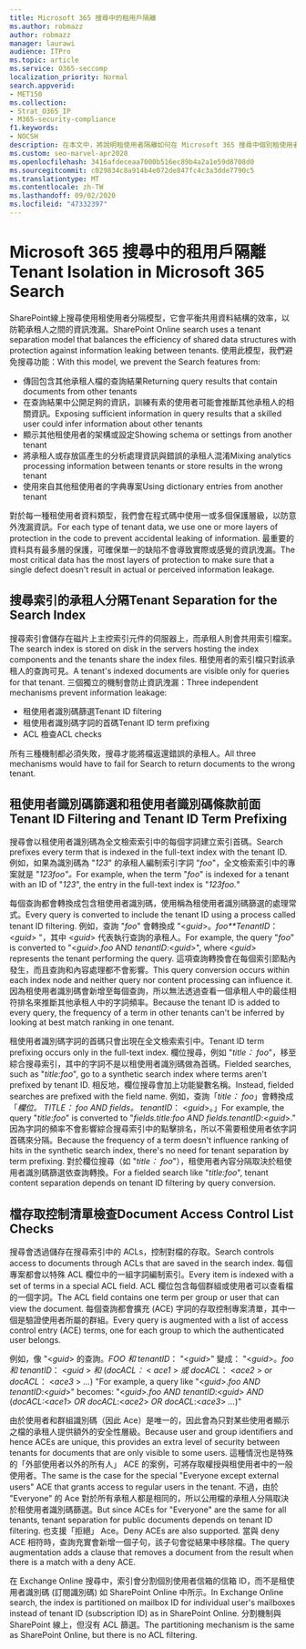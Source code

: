 ```yaml
---
title: Microsoft 365 搜尋中的租用戶隔離
ms.author: robmazz
author: robmazz
manager: laurawi
audience: ITPro
ms.topic: article
ms.service: O365-seccomp
localization_priority: Normal
search.appverid:
- MET150
ms.collection:
- Strat_O365_IP
- M365-security-compliance
f1.keywords:
- NOCSH
description: 在本文中，將說明租使用者隔離如何在 Microsoft 365 搜尋中個別租使用者資料的運作方式。
ms.custom: seo-marvel-apr2020
ms.openlocfilehash: 3416afdeceaa7000b516ec89b4a2a1e59d8708d0
ms.sourcegitcommit: c029834c8a914b4e072de847fc4c3a3dde7790c5
ms.translationtype: MT
ms.contentlocale: zh-TW
ms.lasthandoff: 09/02/2020
ms.locfileid: "47332397"
---
```

# <a name="tenant-isolation-in-microsoft-365-search"></a><span data-ttu-id="aa029-103">Microsoft 365 搜尋中的租用戶隔離</span><span class="sxs-lookup"><span data-stu-id="aa029-103">Tenant Isolation in Microsoft 365 Search</span></span>

<span data-ttu-id="aa029-104">SharePoint線上搜尋使用租使用者分隔模型，它會平衡共用資料結構的效率，以防範承租人之間的資訊洩漏。</span><span class="sxs-lookup"><span data-stu-id="aa029-104">SharePoint Online search uses a tenant separation model that balances the efficiency of shared data structures with protection against information leaking between tenants.</span></span> <span data-ttu-id="aa029-105">使用此模型，我們避免搜尋功能：</span><span class="sxs-lookup"><span data-stu-id="aa029-105">With this model, we prevent the Search features from:</span></span>

- <span data-ttu-id="aa029-106">傳回包含其他承租人檔的查詢結果</span><span class="sxs-lookup"><span data-stu-id="aa029-106">Returning query results that contain documents from other tenants</span></span>
- <span data-ttu-id="aa029-107">在查詢結果中公開足夠的資訊，訓練有素的使用者可能會推斷其他承租人的相關資訊。</span><span class="sxs-lookup"><span data-stu-id="aa029-107">Exposing sufficient information in query results that a skilled user could infer information about other tenants</span></span>
- <span data-ttu-id="aa029-108">顯示其他租使用者的架構或設定</span><span class="sxs-lookup"><span data-stu-id="aa029-108">Showing schema or settings from another tenant</span></span>
- <span data-ttu-id="aa029-109">將承租人或存放區產生的分析處理資訊與錯誤的承租人混淆</span><span class="sxs-lookup"><span data-stu-id="aa029-109">Mixing analytics processing information between tenants or store results in the wrong tenant</span></span>
- <span data-ttu-id="aa029-110">使用來自其他租使用者的字典專案</span><span class="sxs-lookup"><span data-stu-id="aa029-110">Using dictionary entries from another tenant</span></span>

<span data-ttu-id="aa029-111">對於每一種租使用者資料類型，我們會在程式碼中使用一或多個保護層級，以防意外洩漏資訊。</span><span class="sxs-lookup"><span data-stu-id="aa029-111">For each type of tenant data, we use one or more layers of protection in the code to prevent accidental leaking of information.</span></span> <span data-ttu-id="aa029-112">最重要的資料具有最多層的保護，可確保單一的缺陷不會導致實際或感覺的資訊洩漏。</span><span class="sxs-lookup"><span data-stu-id="aa029-112">The most critical data has the most layers of protection to make sure that a single defect doesn't result in actual or perceived information leakage.</span></span>

## <a name="tenant-separation-for-the-search-index"></a><span data-ttu-id="aa029-113">搜尋索引的承租人分隔</span><span class="sxs-lookup"><span data-stu-id="aa029-113">Tenant Separation for the Search Index</span></span>

<span data-ttu-id="aa029-114">搜尋索引會儲存在磁片上主控索引元件的伺服器上，而承租人則會共用索引檔案。</span><span class="sxs-lookup"><span data-stu-id="aa029-114">The search index is stored on disk in the servers hosting the index components and the tenants share the index files.</span></span> <span data-ttu-id="aa029-115">租使用者的索引檔只對該承租人的查詢可見。</span><span class="sxs-lookup"><span data-stu-id="aa029-115">A tenant's indexed documents are visible only for queries for that tenant.</span></span> <span data-ttu-id="aa029-116">三個獨立的機制會防止資訊洩漏：</span><span class="sxs-lookup"><span data-stu-id="aa029-116">Three independent mechanisms prevent information leakage:</span></span>

- <span data-ttu-id="aa029-117">租使用者識別碼篩選</span><span class="sxs-lookup"><span data-stu-id="aa029-117">Tenant ID filtering</span></span>
- <span data-ttu-id="aa029-118">租使用者識別碼字詞的首碼</span><span class="sxs-lookup"><span data-stu-id="aa029-118">Tenant ID term prefixing</span></span>
- <span data-ttu-id="aa029-119">ACL 檢查</span><span class="sxs-lookup"><span data-stu-id="aa029-119">ACL checks</span></span>

<span data-ttu-id="aa029-120">所有三種機制都必須失敗，搜尋才能將檔返還錯誤的承租人。</span><span class="sxs-lookup"><span data-stu-id="aa029-120">All three mechanisms would have to fail for Search to return documents to the wrong tenant.</span></span>

## <a name="tenant-id-filtering-and-tenant-id-term-prefixing"></a><span data-ttu-id="aa029-121">租使用者識別碼篩選和租使用者識別碼條款前面</span><span class="sxs-lookup"><span data-stu-id="aa029-121">Tenant ID Filtering and Tenant ID Term Prefixing</span></span>

<span data-ttu-id="aa029-122">搜尋會以租使用者識別碼為全文檢索索引中的每個字詞建立索引首碼。</span><span class="sxs-lookup"><span data-stu-id="aa029-122">Search prefixes every term that is indexed in the full-text index with the tenant ID.</span></span> <span data-ttu-id="aa029-123">例如，如果為識別碼為 "*123*" 的承租人編制索引字詞 "*foo*"，全文檢索索引中的專案就是 "*123foo"。*</span><span class="sxs-lookup"><span data-stu-id="aa029-123">For example, when the term "*foo*" is indexed for a tenant with an ID of "*123*", the entry in the full-text index is "*123foo.*"</span></span>

<span data-ttu-id="aa029-124">每個查詢都會轉換成包含租使用者識別碼，使用稱為租使用者識別碼篩選的處理常式。</span><span class="sxs-lookup"><span data-stu-id="aa029-124">Every query is converted to include the tenant ID using a process called tenant ID filtering.</span></span> <span data-ttu-id="aa029-125">例如，查詢 "*foo*" 會轉換成 "<*guid*>。*foo\*\*TenantID*： <*guid*> "，其中 <*guid*> 代表執行查詢的承租人。</span><span class="sxs-lookup"><span data-stu-id="aa029-125">For example, the query "*foo*" is converted to "<*guid*>.*foo* AND *tenantID*:<*guid*>", where <*guid*> represents the tenant performing the query.</span></span> <span data-ttu-id="aa029-126">這項查詢轉換會在每個索引節點內發生，而且查詢和內容處理都不會影響。</span><span class="sxs-lookup"><span data-stu-id="aa029-126">This query conversion occurs within each index node and neither query nor content processing can influence it.</span></span> <span data-ttu-id="aa029-127">因為租使用者識別碼會新增至每個查詢，所以無法透過查看一個承租人中的最佳相符排名來推斷其他承租人中的字詞頻率。</span><span class="sxs-lookup"><span data-stu-id="aa029-127">Because the tenant ID is added to every query, the frequency of a term in other tenants can't be inferred by looking at best match ranking in one tenant.</span></span>

<span data-ttu-id="aa029-128">租使用者識別碼字詞的首碼只會出現在全文檢索索引中。</span><span class="sxs-lookup"><span data-stu-id="aa029-128">Tenant ID term prefixing occurs only in the full-text index.</span></span> <span data-ttu-id="aa029-129">欄位搜尋，例如 "*title： foo*"，移至綜合搜尋索引，其中的字詞不是以租使用者識別碼做為首碼。</span><span class="sxs-lookup"><span data-stu-id="aa029-129">Fielded searches, such as "*title:foo*", go to a synthetic search index where terms aren't prefixed by tenant ID.</span></span> <span data-ttu-id="aa029-130">相反地，欄位搜尋會加上功能變數名稱。</span><span class="sxs-lookup"><span data-stu-id="aa029-130">Instead, fielded searches are prefixed with the field name.</span></span> <span data-ttu-id="aa029-131">例如，查詢「*title： foo*」會轉換成「*欄位。 TITLE： foo AND fields。 tenantID*： <*guid*>。」</span><span class="sxs-lookup"><span data-stu-id="aa029-131">For example, the query "*title:foo*" is converted to "*fields.title:foo AND fields.tenantID*:<*guid*>."</span></span> <span data-ttu-id="aa029-132">因為字詞的頻率不會影響綜合搜尋索引中的點擊排名，所以不需要租使用者依字詞首碼來分隔。</span><span class="sxs-lookup"><span data-stu-id="aa029-132">Because the frequency of a term doesn't influence ranking of hits in the synthetic search index, there's no need for tenant separation by term prefixing.</span></span> <span data-ttu-id="aa029-133">對於欄位搜尋（如 "*title： foo*"），租使用者內容分隔取決於租使用者識別碼篩選依查詢轉換。</span><span class="sxs-lookup"><span data-stu-id="aa029-133">For a fielded search like "*title:foo*", tenant content separation depends on tenant ID filtering by query conversion.</span></span>

## <a name="document-access-control-list-checks"></a><span data-ttu-id="aa029-134">檔存取控制清單檢查</span><span class="sxs-lookup"><span data-stu-id="aa029-134">Document Access Control List Checks</span></span>

<span data-ttu-id="aa029-135">搜尋會透過儲存在搜尋索引中的 ACLs，控制對檔的存取。</span><span class="sxs-lookup"><span data-stu-id="aa029-135">Search controls access to documents through ACLs that are saved in the search index.</span></span> <span data-ttu-id="aa029-136">每個專案都會以特殊 ACL 欄位中的一組字詞編制索引。</span><span class="sxs-lookup"><span data-stu-id="aa029-136">Every item is indexed with a set of terms in a special ACL field.</span></span> <span data-ttu-id="aa029-137">ACL 欄位包含每個群組或使用者可以查看檔的一個字詞。</span><span class="sxs-lookup"><span data-stu-id="aa029-137">The ACL field contains one term per group or user that can view the document.</span></span> <span data-ttu-id="aa029-138">每個查詢都會擴充 (ACE) 字詞的存取控制專案清單，其中一個是驗證使用者所屬的群組。</span><span class="sxs-lookup"><span data-stu-id="aa029-138">Every query is augmented with a list of access control entry (ACE) terms, one for each group to which the authenticated user belongs.</span></span>

<span data-ttu-id="aa029-139">例如，像 "<*guid*> 的查詢。*FOO 和 tenantID*： "<*guid*>" 變成： "<*guid*>。*foo 和 tenantID*： <*guid* >  *和* (*docACL：* < *ace1* >  *或 docACL*： <*ace2* >  *or docACL*： <*ace3* >  *...*) "</span><span class="sxs-lookup"><span data-stu-id="aa029-139">For example, a query like "<*guid*>.*foo AND tenantID*:<*guid*>" becomes: "<*guid*>.*foo AND tenantID*:<*guid*> *AND* (*docACL:*<*ace1*> *OR docACL*:<*ace2*> *OR docACL*:<*ace3*> *...*)"</span></span>

<span data-ttu-id="aa029-140">由於使用者和群組識別碼（因此 Ace）是唯一的，因此會為只對某些使用者顯示之檔的承租人提供額外的安全性層級。</span><span class="sxs-lookup"><span data-stu-id="aa029-140">Because user and group identifiers and hence ACEs are unique, this provides an extra level of security between tenants for documents that are only visible to some users.</span></span> <span data-ttu-id="aa029-141">這種情況也是特殊的「外部使用者以外的所有人」 ACE 的案例，可將存取權授與租使用者中的一般使用者。</span><span class="sxs-lookup"><span data-stu-id="aa029-141">The same is the case for the special "Everyone except external users" ACE that grants access to regular users in the tenant.</span></span> <span data-ttu-id="aa029-142">不過，由於 "Everyone" 的 Ace 對於所有承租人都是相同的，所以公用檔的承租人分隔取決於租使用者識別碼篩選。</span><span class="sxs-lookup"><span data-stu-id="aa029-142">But since ACEs for "Everyone" are the same for all tenants, tenant separation for public documents depends on tenant ID filtering.</span></span> <span data-ttu-id="aa029-143">也支援「拒絕」 Ace。</span><span class="sxs-lookup"><span data-stu-id="aa029-143">Deny ACEs are also supported.</span></span> <span data-ttu-id="aa029-144">當與 deny ACE 相符時，查詢充實會新增一個子句，該子句會從結果中移除檔。</span><span class="sxs-lookup"><span data-stu-id="aa029-144">The query augmentation adds a clause that removes a document from the result when there is a match with a deny ACE.</span></span>

<span data-ttu-id="aa029-145">在 Exchange Online 搜尋中，索引會分割個別使用者信箱的信箱 ID，而不是租使用者識別碼 (訂閱識別碼) 如 SharePoint Online 中所示。</span><span class="sxs-lookup"><span data-stu-id="aa029-145">In Exchange Online search, the index is partitioned on mailbox ID for individual user's mailboxes instead of tenant ID (subscription ID) as in SharePoint Online.</span></span> <span data-ttu-id="aa029-146">分割機制與 SharePoint 線上，但沒有 ACL 篩選。</span><span class="sxs-lookup"><span data-stu-id="aa029-146">The partitioning mechanism is the same as SharePoint Online, but there is no ACL filtering.</span></span>
